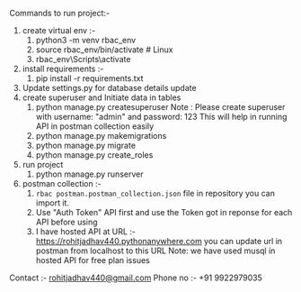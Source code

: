 Commands to run project:-

1. create virtual env :-
    1) python3 -m venv rbac_env
    2) source rbac_env/bin/activate # Linux
    3) rbac_env\Scripts\activate
2. install requirements :-
    1) pip install -r requirements.txt
3. Update settings.py for database details update
4. create superuser and Initiate data in tables
    1) python manage.py createsuperuser
    Note : Please create superuser with username: "admin" and password: 123
         This will help in running API in postman collection easily
    2) python manage.py makemigrations
    3)  python manage.py migrate
    4) python manage.py create_roles
5. run project
    1) python manage.py runserver 
6. postman collection :-
    1) `rbac postman.postman_collection.json` file in repository you can import it.
    2) Use "Auth Token" API first and use the Token got in reponse for each API before using
    3) I have hosted API at URL :- https://rohitjadhav440.pythonanywhere.com you can update url in postman from localhost to this URL
      Note: we have used musql in hosted API for free plan issues

Contact :- rohitjadhav440@gmail.com
Phone no :- +91 9922979035
    
